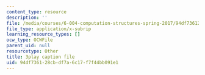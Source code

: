 ```yaml
---
content_type: resource
description: ''
file: /media/courses/6-004-computation-structures-spring-2017/94df736128cbdf7a6c17f7f44bb091e1_br3mu-IK9N8.srt
file_type: application/x-subrip
learning_resource_types: []
ocw_type: OCWFile
parent_uid: null
resourcetype: Other
title: 3play caption file
uid: 94df7361-28cb-df7a-6c17-f7f44bb091e1
---
```

